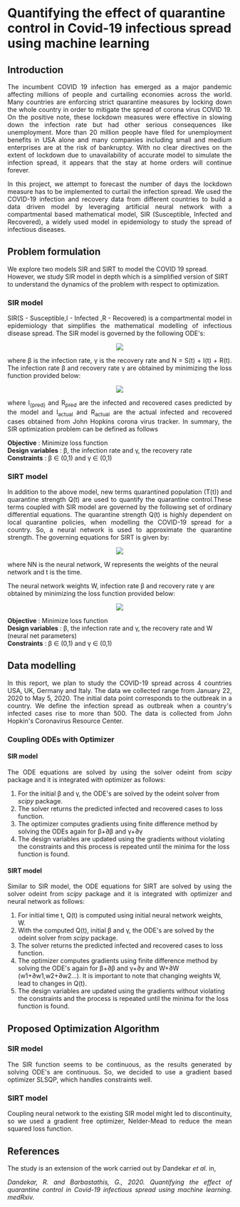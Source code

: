 <H1>Quantifying the effect of quarantine control in Covid-19 infectious spread using machine learning</H1>
<H2> Introduction</H2>
 <p align="justify">The incumbent COVID 19 infection has emerged as a major pandemic affecting millions of people and curtailing economies across 
 the world. Many countries are enforcing strict quarantine measures by locking down the whole country in order to mitigate 
 the spread of corona virus COVID 19. On the positive note, these lockdown measures were effective in slowing down the 
 infection rate but had other serious consequences like unemployment. More than 20 million people have filed for unemployment 
 benefits in USA alone and many companies including small and medium enterprises are at the risk of bankruptcy. 
 With no clear directives on the extent of lockdown due to unavailability of accurate model to simulate the infection spread, 
 it appears that the stay at home orders will continue forever.</p>

<p align="justify"> In this project, we attempt to forecast the number of days the lockdown measure has to be implemented 
to curtail the infection spread. We used the COVID-19 infection and recovery data from different countries to build a 
data driven model by leveraging artificial neural network with a compartmental based mathematical model, 
SIR (Susceptible, Infected and Recovered), a widely used model in epidemiology to study the spread of infectious diseases.</p>

<H2>Problem formulation</H2>
We explore two models SIR and SIRT to model the COVID 19 spread. However, we study SIR model in depth which is a simplified 
version of SIRT to understand the dynamics of the problem with respect to optimization.
<H3>SIR model</H3>
<p align="justify"> SIR(S - Susceptible,I - Infected ,R - Recovered) is a compartmental model in epidemiology that simplifies 
the mathematical modelling of infectious disease spread. The SIR model is governed by the following ODE's:</p>
<p align = "center">
<img src="https://latex.codecogs.com/gif.latex?%5Cbegin%7Barray%7D%7Brcl%7D%20%5Cfrac%7B%5Cpartial%20S%28t%29%29%7D%7B%5Cpartial%20t%7D%20%26%3D%26%20-%5Cfrac%7B%5Cbeta%20S%28t%29I%28t%29%7D%7BN%7D%5C%5C%20%5Cfrac%7B%5Cpartial%20I%28t%29%7D%7B%5Cpartial%20t%7D%20%26%3D%26%20%5Cfrac%7B%5Cbeta%20S%28t%29I%28t%29%7D%7BN%7D-%5Cgamma%20I%28t%29%5C%5C%20%5Cfrac%7B%5Cpartial%20R%28t%29%7D%7B%5Cpartial%20t%7D%20%26%3D%26%20%5Cgamma%20I%28t%29%20%5Cend%7Barray%7D">
</p>
<p align="justify">where β is the infection rate, γ is the recovery rate and N = S(t) + I(t) + R(t). The infection rate β and recovery rate γ are obtained by minimizing the loss function provided below:
 <p align="middle"><img src="https://latex.codecogs.com/gif.latex?%5Cbegin%7Barray%7D%7Brcl%7D%20L%28%5Cbeta%2C%5Cgamma%29%3D%20%7C%7Clog%28I_%7Bpred%7D%29-log%28I_%7Bactual%7D%29%7C%7C%5E2&plus;%7C%7Clog%28R_%7Bpred%7D%29-log%28R_%7Bactual%7D%29%7C%7C%5E2&plus;%20%5Clambda_%7B1%7D%7C%7Clog%28I_%7Bpred%7D%29%7C%7C%5E%7B2%7D&plus;%5Clambda_%7B2%7D%7C%7Clog%28R_%7Bpred%7D%29%7C%7C%5E%7B2%7D%20%5Cend%7Barray%7D"></p>
 
 <p align="justify">where I<sub>{pred}</sub> and R<sub>pred</sub> are the infected and recovered cases predicted by the model and I<sub>actual</sub> and R<sub>actual</sub> are the actual infected and recovered cases obtained from John Hopkins corona virus tracker. In summary, the SIR optimization problem can be defined as follows</b>
 
 <b>Objective</b> : Minimize loss function<br>
 <b> Design variables</b> : β, the infection rate and γ, the recovery rate<br>
 <b> Constraints</b> : β ∈ (0,1) and γ ∈ (0,1)

<H3>SIRT model</H3> 
<p align="justify">
 In addition to the above model, new terms  quarantined population (T(t)) and quarantine strength Q(t) are used to quantify the quarantine control.These terms coupled with SIR model are governed by the following set of ordinary differential equations. The quarantine strength Q(t) is highly dependent on local quarantine policies, when modelling the COVID-19 spread for a country. So, a neural network is used to approximate the quarantine strength. The governing equations for SIRT is given by:</p>
 <p align="center">
  <img src="https://latex.codecogs.com/gif.latex?%5Cbegin%7Barray%7D%7Brcl%7D%20%5Cfrac%7B%5Cpartial%20S%28t%29%7D%7B%5Cpartial%20t%7D%20%26%3D%26%20-%5Cfrac%7B%5Cbeta%20S%28t%29I%28t%29%7D%7BN%7D%5C%5C%20%5Cfrac%7B%5Cpartial%20I%28t%29%7D%7B%5Cpartial%20t%7D%20%26%3D%26%20%5Cfrac%7B%5Cbeta%20S%28t%29I%28t%29%7D%7BN%7D-%28%5Cgamma%20&plus;Q%28t%29%29I%28t%29%5C%5C%20%5Cfrac%7B%5Cpartial%20R%28t%29%7D%7B%5Cpartial%20t%7D%20%26%3D%26%20%5Cgamma%20I%28t%29%5C%5C%20%5Cfrac%7B%5Cpartial%20T%28t%29%7D%7B%5Cpartial%20t%7D%20%26%3D%26%20Q%28t%29I%28t%29%5C%5C%20Q%28t%29%20%26%3D%26%20NN%28W%2Ct%29%20%5Cend%7Barray%7D">
  </p>
  where NN is the neural network, W represents the weights of the neural network and t is the time.<br>
  <p>The neural network weights W, infection rate β and recovery rate γ are obtained by minimizing the loss function provided below:</p>
  <p align="center">
 <img src="https://latex.codecogs.com/gif.latex?%5Cbegin%7Barray%7D%7Brcl%7D%20L%28W%2C%5Cbeta%2C%5Cgamma%29%3D%20%7C%7Clog%28I_%7Bpred%7D%29-log%28I_%7Bactual%7D%29%7C%7C%5E2&plus;%7C%7Clog%28R_%7Bpred%7D%29-log%28R_%7Bactual%7D%29%7C%7C%5E2&plus;%5C%5C&plus;%5Clambda_%7B1%7D%7C%7Clog%28I_%7Bpred%7D%29%7C%7C%5E%7B2%7D&plus;%5Clambda_%7B2%7D%7C%7Clog%28R_%7Bpred%7D%29%7C%7C%5E%7B2%7D%20%5Cend%7Barray%7D">
 </p>
 <b>Objective</b> : Minimize loss function<br>
 <b> Design variables</b> : β, the infection rate and γ, the recovery rate and W (neural net parameters)<br>
 <b> Constraints</b> : β ∈ (0,1) and γ ∈ (0,1)<br>
 
 <H2>Data modelling</H2>
 <p align="justify">
 In this report, we plan to study the COVID-19 spread across 4 countries USA, UK, Germany and Italy. The data we collected range from January 22, 2020 to May 5, 2020. The initial data point corresponds to the outbreak in a country. We define the infection spread  as outbreak when a country's infected cases rise to more than 500. The data is collected from John Hopkin's Coronavirus Resource Center.</p>
 <H3> Coupling ODEs with Optimizer</H3>
 <H4> SIR model </H4>
 <p align="justify">The ODE equations are solved by using the solver odeint from <i>scipy</i> package and it is integrated with optimizer as follows:</p>
 <ol>
  <li>For the initial β and γ, the ODE's are solved by the odeint solver from <i>scipy</i> package.</li>
  <li>The solver returns the predicted infected and recovered cases to loss function.</li>
  <li>The optimizer computes gradients using finite difference method by solving the ODEs again for β+∂β and γ+∂γ</li>
 <li>The design variables are updated using the gradients without violating the constraints and this process is repeated until the minima for the loss function is found.</li>
</ol> 
 <H4> SIRT model </H4>
 <p align = "justify">Similar to SIR model, the ODE equations for SIRT are solved by using the solver odeint from <i>scipy</i> package and it is integrated with optimizer and neural network as follows:</p>
 
 <ol>
  <li>For initial time t, Q(t) is computed using initial neural network weights, W.</li>
  <li>With the computed Q(t), initial β and γ, the ODE's are solved by the odeint solver from <i>scipy</i> package.</li>
  <li>The solver returns the predicted infected and recovered cases to loss function.</li>
 <li>The  optimizer computes gradients using finite difference method by solving the ODE's again for β+∂β and γ+∂γ and W+∂W (w1+∂w1,w2+∂w2...). It is important to note that changing weights W, lead to changes in Q(t).</li>
 <li>The design variables are updated using the gradients without violating the constraints and the process is repeated until the minima for the loss function is found.</li>
</ol> 

<H2> Proposed Optimization Algorithm </H2>
 <H3> SIR model </H3>
<p align="justify">The SIR function seems to be continuous, as the results generated by solving ODE's are continuous. So, we decided to use a gradient based optimizer SLSQP, which handles constraints well.</p>
<H3> SIRT model </H3>
<p align ="justify">Coupling neural network to the existing SIR model might led to discontinuity, so we used a gradient free optimizer, Nelder-Mead to reduce the mean squared loss function.</p>

<H2> References </H2>
The study is an extension of the work carried out by Dandekar <i>et al.</i> in,<br>
<p align="justify"><i>Dandekar, R. and Barbastathis, G., 2020. Quantifying the effect of quarantine control in Covid-19 infectious spread using machine learning. medRxiv.</i></p>


 
 
  
  

